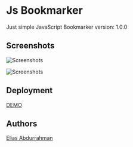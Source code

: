# Js Bookmarker

Just simple JavaScript Bookmarker
version: 1.0.0

## Screenshots 

![Screenshots](https://github.com/eliasFullStackDev/screenshots/Capture-1.PNG)

![Screenshots](https://github.com/eliasFullStackDev/screenshots/Capture-1.PNG)

## Deployment

[DEMO](https://eliasFullStackDev.github.io/js-bookmarker/)

## Authors

[Elias Abdurrahman](https://github.com/eliasFullStackDev)